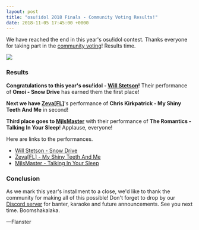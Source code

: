 ```yaml
---
layout: post
title: "osu!idol 2018 Finals - Community Voting Results!"
date: 2018-11-05 17:45:00 +0000
---
```


We have reached the end in this year's osu!idol contest. Thanks everyone for taking part in the [community voting](https://osu.ppy.sh/community/contests/71)! Results time.

![](/wiki/shared/news/2018-11-04-osu-idol-2018-finals-community-voting-results/banner.jpg)

### Results

**Congratulations to this year's osu!idol - [Will Stetson](https://osu.ppy.sh/users/4909088)!** Their performance of **Omoi - Snow Drive** has earned them the first place!

**Next we have [Zeva[FL]](https://osu.ppy.sh/users/2805170)**'s performance of **Chris Kirkpatrick - My Shiny Teeth And Me** in second!

**Third place goes to [MjIsMaster](https://osu.ppy.sh/users/9922896)** with their performance of **The Romantics - Talking In Your Sleep**! Applause, everyone!

Here are links to the performances.
- [Will Stetson - Snow Drive](https://assets.ppy.sh/contests/71/entries/Snow%20Drive.mp3)
- [Zeva[FL] - My Shiny Teeth And Me](https://assets.ppy.sh/contests/71/entries/My%20Shiny%20Teeth%20And%20Me.mp3)
- [MjIsMaster - Talking In Your Sleep](https://assets.ppy.sh/contests/71/entries/Talking%20In%20Your%20Sleep.mp3)

### Conclusion

As we mark this year's installment to a close, we'd like to thank the community for making all of this possible!
Don't forget to drop by our [Discord server](https://discord.gg/7hZgNeH) for banter, karaoke and future announcements. See you next time. Boomshakalaka.

—Flanster
